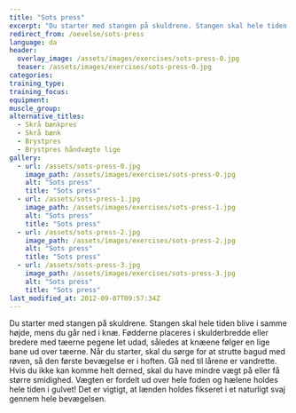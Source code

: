 ```yaml
---
title: "Sots press"
excerpt: "Du starter med stangen på skuldrene. Stangen skal hele tiden blive i samme højde, mens du går ned i knæ."
redirect_from: /oevelse/sots-press
language: da
header:
  overlay_image: /assets/images/exercises/sots-press-0.jpg
  teaser: /assets/images/exercises/sots-press-0.jpg
categories:
training_type: 
training_focus: 
equipment:
muscle_group:
alternative_titles:
  - Skrå bænkpres
  - Skrå bænk
  - Brystpres
  - Brystpres håndvægte lige
gallery:
  - url: /assets/sots-press-0.jpg
    image_path: /assets/images/exercises/sots-press-0.jpg
    alt: "Sots press"
    title: "Sots press"
  - url: /assets/sots-press-1.jpg
    image_path: /assets/images/exercises/sots-press-1.jpg
    alt: "Sots press"
    title: "Sots press"
  - url: /assets/sots-press-2.jpg
    image_path: /assets/images/exercises/sots-press-2.jpg
    alt: "Sots press"
    title: "Sots press"
  - url: /assets/sots-press-3.jpg
    image_path: /assets/images/exercises/sots-press-3.jpg
    alt: "Sots press"
    title: "Sots press"
last_modified_at: 2012-09-07T09:57:34Z
---
```


Du starter med stangen på skuldrene. Stangen skal hele tiden blive i samme højde, mens du går ned i knæ. Fødderne placeres i skulderbredde eller bredere med tæerne pegene let udad, således at knæene følger en lige bane ud over tæerne. Når du starter, skal du sørge for at strutte bagud med røven, så den første bevægelse er i hoften. Gå ned til lårene er vandrette. Hvis du ikke kan komme helt derned, skal du have mindre vægt på eller få større smidighed. Vægten er fordelt ud over hele foden og hælene holdes hele tiden i gulvet! Det er vigtigt, at lænden holdes fikseret i et naturligt svaj gennem hele bevægelsen.
